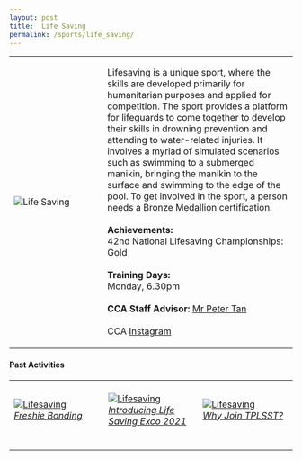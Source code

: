 ```yaml
---
layout: post
title:  Life Saving
permalink: /sports/life_saving/
---
```


<table>
    <tr>
        <td style="width:33%"><image src="{{site.baseurl}}/images/CCA_life_saving.jpg" style="display:block;margin-left:auto;margin-right:auto;" alt="Life Saving"></image></td>
        <td>
            <p>
                Lifesaving is a unique sport, where the skills are developed primarily for humanitarian purposes and applied for competition. The sport provides a platform for lifeguards to come together to develop their skills in drowning prevention and attending to water-related injuries. It involves a myriad of simulated scenarios such as swimming to a submerged manikin, bringing the manikin to the surface and swimming to the edge of the pool. To get involved in the sport, a person needs a Bronze Medallion certification.<br>
                <br>
                <b>Achievements:</b><br>
                42nd National Lifesaving Championships: Gold<br>
                <br>
                <b>Training Days:</b><br>
                Monday, 6.30pm<br>
                <br>
                <b>CCA Staff Advisor:</b> <a href="mailto:Peter_Tan@tp.edu.sg">Mr Peter Tan</a><br>
                <br>
                CCA <a href="https://www.instagram.com/tplsst">Instagram</a>
            </p>
        </td>
    </tr>
</table>

#### Past Activities

<table>
    <tr>
        <td style="width:33%"><br>
            <a href="https://www.instagram.com/p/CPNIyGCHrr7/">
                <image src="{{site.baseurl}}/images/CCA-ls-ig4.png" style="display:block;margin-left:auto;margin-right:auto;" alt="Lifesaving">
                <h6 style="margin-top:0%">Freshie Bonding</h6>
                </image>
            </a>
        </td>
        <td style="width:33%"><br>
            <a href="https://www.instagram.com/p/CPHvk-OHJnc/">
                <image src="{{site.baseurl}}/images/CCA-ls-ig5.png" style="display:block;margin-left:auto;margin-right:auto;" alt="Lifesaving">
                <h6 style="margin-top:0%">Introducing Life Saving Exco 2021</h6>
                </image>
            </a>
        </td>
        <td style="width:33%"><br>
            <a href="https://www.instagram.com/p/CN6d2xFnxbL/">
                <image src="{{site.baseurl}}/images/CCA-ls-ig6.png" style="display:block;margin-left:auto;margin-right:auto;" alt="Lifesaving">
                <h6 style="margin-top:0%">Why Join TPLSST?</h6>
                </image>
            </a>
        </td>
    </tr>
</table>
